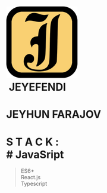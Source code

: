 # [![Logo](https://github.com/jeyefendi/jeyefendi/blob/main/public/logo192.png)](https://jeyefendi.com)<br> JEYEFENDI<br>
# JEYHUN FARAJOV
# S T A C K : <br># JavaSript
>ES6+<br>
>React.js<br>
>Typescript<br>

# 


